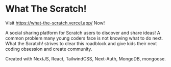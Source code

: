 # What The Scratch!

Visit https://what-the-scratch.vercel.app/ Now!

A social sharing platform for Scratch users to discover and share ideas! A common problem many young coders face is not knowing what to do next. What the Scratch! strives to clear this roadblock and give kids their next coding obsession and create community. 

Created with NextJS, React, TailwindCSS, Next-Auth, MongoDB, mongoose.